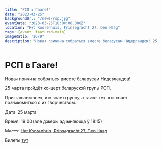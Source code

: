 ```yaml
---
title: "РСП в Гааге!"
date: "2023-03-25"
backgroundUrl: "/news/rsp.jpg"
eventDate: "2023-03-25T18:00:00.000Z"
location: "Het Koorenhuis, Prinsegracht 27, Den Haag"
tags: [event, featured-main]
imageRatio: "16/9"
description: "Новая причина собраться вместе беларусам Нидерландов! 25 марта пройдёт концерт беларуской групы РСП"
---
```


# РСП в Гааге!

Новая причина собраться вместе беларусам Нидерландов! 

25 марта пройдёт концерт беларуской групы РСП. 

Приглашаем всех, кто знает группу, а также тех, кто хочет познакомиться с их творчеством.

Дата: 25 марта

Время: 19:00 (але дзверы адчыняюцца ў 18:15)

Место: [Het Koorenhuis, Prinsegracht 27, Den Haag](https://goo.gl/maps/hJdLL7w4avxfryfR9)

Билеты [тут](https://shop.ikbenaanwezig.nl/tickets/event/rsp)

